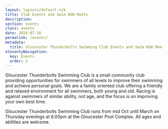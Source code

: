 ```yaml
---
layout: layouts/default.njk
title: Club Events and Swim NSW Meets
description: 
section: events
class: events
date: 2024-07-18
permalink: /events/
metadata:
  title: Gloucester Thunderbolts Swimming Club Events and Swim NSW Meets
eleventyNavigation:
  key: Events
  order: 3
---
```




Gloucester Thunderbolts Swimming Club is a small community club providing opportunities for swimmers of all levels to improve their swimming and achieve personal goals. We are a family oriented club offering a friendly and relaxed environment for all swimmers, both young and old. Racing is against swimmers of similar ability, not age, and the focus is on improving your own best time.

Gloucester Thunderbolts Swimming Club runs from mid Oct until March on Thursday evenings at 6.00pm at the Gloucester Pool Complex. All ages and abilities are welcome.



